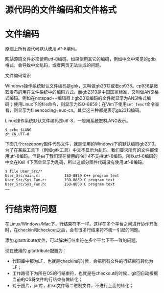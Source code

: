 
#  源代码的文件编码和文件格式


文件编码
=============
原则上所有源代码默认使用utf-8编码。

网站源码文件必须使用utf-8编码。如果使用其它的编码，例如中文中常见的gdb格式，会导致中文乱码，或者网页无法生成的问题。

文件编码常识

Windows操作系统默认文件编码是gbk，又叫做gb2312或者cp936。cp936是微软发布的用在文件系统中的编码方式，而gb2313是中国国家标准，又叫做ANSI格式编码。例如在notepad++编辑器上gb2312编码的文件就显示为ANSI格式编码；使用Linux下的file命令，则显示为ISO-8859；在Vim下使用`set fenc?`命令查看，则显示为fileencoding=euc-cn。其实这三种都是表示gb2313编码。

Linux操作系统默认文件编码是utf-8，一般用系统宏$LANG表示。

```
$ echo $LANG
zh_CN.UTF-8
```

下面几个crazepony固件代码文件，就是使用的Windows下的默认编码gb2313。为了在某些工具下（例如gitk工具）中文不显示为乱码，我们要求所有的文件都使用utf-8编码。但是由于我们现在使用的Keil 4不支持utf-8编码，所以utf-8编码的中文在Keil 4下面会显示为乱码，所以这部分固件代码没有使用utf-8编码。

```
$ file User_Src/*
User_Src/main.c:           ISO-8859 C++ program text
User_Src/Sys_Fun.c:        ISO-8859 C program text
User_Src/Sys_Fun.h:        ISO-8859 C program text
……
```



行结束符问题
=============
在Linux/Windows/Mac下，行结束符不一样。这样在多个平台之间进行协作开发时，在checkin和checkout之后，会有很多行结束符不统一引起的问题。

添加.gitattribute文件，可以解决行结束符在多个平台下不一致的问题。

现在使用的.gitattribute配置为：

* 代码库中都为LF，也就是checkin的时候，会把所有文件的行结束符转化为LF；
* 工作路径下为所在OS的行结束符，也就是在checkout的时候，git回自动根据当前的OS将文件的行结束符做转化；
* 对于图片，jar库，和so文件等二进制文件，不进行上面的转化；
